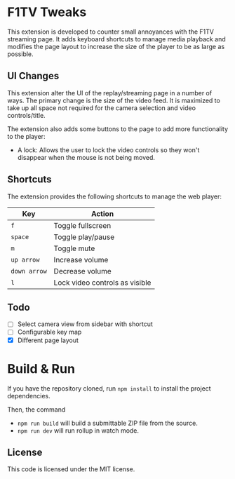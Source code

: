 # F1TV Tweaks

This extension is developed to counter small annoyances with the F1TV streaming page. It adds keyboard shortcuts to manage media playback and modifies the page layout to increase the size of the player to be as large as possible.

## UI Changes
This extension alter the UI of the replay/streaming page in a number of ways. The primary change is the size of the video feed. It is maximized to take up all space not required for the camera selection and video controls/title.

The extension also adds some buttons to the page to add more functionality to the player:
* A lock: Allows the user to lock the video controls so they won't disappear when the mouse is not being moved.

## Shortcuts
The extension provides the following shortcuts to manage the web player:

| Key | Action |
|-----|--------|
|`f`|Toggle fullscreen|
|`space`| Toggle play/pause |
|`m`|Toggle mute|
|`up arrow`|Increase volume|
|`down arrow`|Decrease volume|
|`l`|Lock video controls as visible|

## Todo
 - [ ] Select camera view from sidebar with shortcut
 - [ ] Configurable key map
 - [x] Different page layout

# Build & Run
If you have the repository cloned, run `npm install` to install the project dependencies.

Then, the command
 * `npm run build` will build a submittable ZIP file from the source.
 * `npm run dev` will run rollup in watch mode.

## License
This code is licensed under the MIT license.